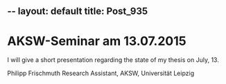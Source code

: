 --
layout: default
title: Post_935
---


# AKSW-Seminar am 13.07.2015

I will give a short presentation regarding the state of my thesis on July, 13.

Philipp Frischmuth
Research Assistant,
AKSW, Universität Leipzig

